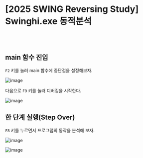 <!DOCTYPE html>
<html>
<head>
        <link rel="stylesheet" type="text/css" href="sytle.css">
</head>
<body>
        <h1>[2025 SWING Reversing Study] Swinghi.exe 동적분석</h1>
</body>
<br>
<br>
</html>

main 함수 진입
---

```F2``` 키를 눌러 main 함수에 중단점을 설정해보자.

![image](https://github.com/user-attachments/assets/6a7965b4-2108-44e6-ba4e-b84c126cfcd9)

다음으로 ```F9``` 키를 눌러 디버깅을 시작한다.

![image](https://github.com/user-attachments/assets/8226e68f-4b0e-42fe-911b-480ebc982fed)

한 단계 실행(Step Over)
--

```F8``` 키를 누르면서 프로그램의 동작을 분석해 보자.

![image](https://github.com/user-attachments/assets/ea71316d-6cdd-4c02-b91b-a80affdba60d)

![image](https://github.com/user-attachments/assets/8dd102b5-f937-4e67-9acd-db374084cb86)
